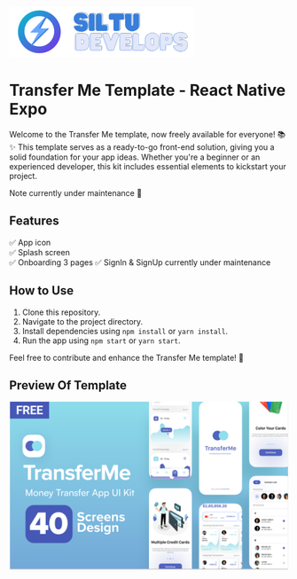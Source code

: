 ![Screenshot](/assets/github-logo-banner.png)

# Transfer Me Template - React Native Expo

Welcome to the Transfer Me template, now freely available for everyone! 📚✨ This template serves as a ready-to-go front-end solution, giving you a solid foundation for your app ideas. Whether you're a beginner or an experienced developer, this kit includes essential elements to kickstart your project.

Note currently under maintenance 🔨

## Features

✅ App icon  
✅ Splash screen  
✅ Onboarding 3 pages
✅ SignIn & SignUp currently under maintenance

## How to Use

1. Clone this repository.
2. Navigate to the project directory.
3. Install dependencies using `npm install` or `yarn install`.
4. Run the app using `npm start` or `yarn start`.

Feel free to contribute and enhance the Transfer Me template! 🚀

## Preview Of Template

![Screenshot](/cover-github-promo.png)
